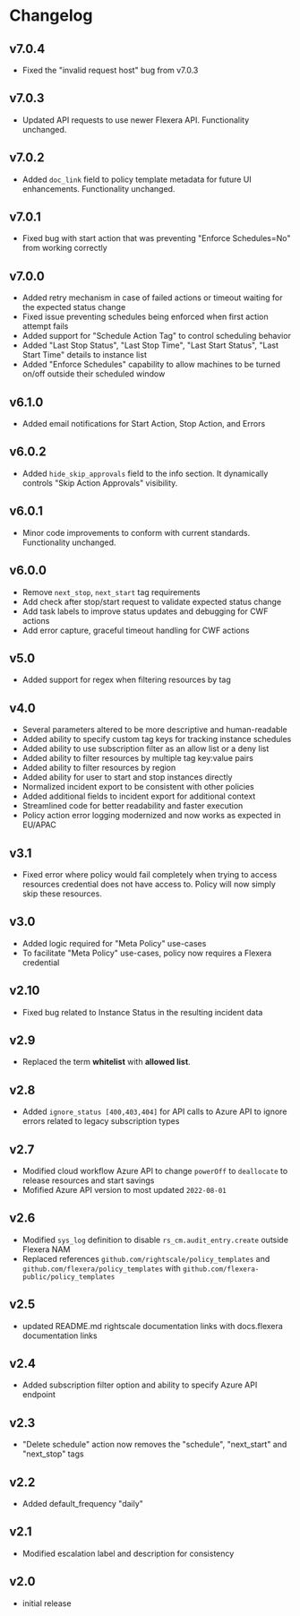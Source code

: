 # Changelog

## v7.0.4

- Fixed the "invalid request host" bug from v7.0.3

## v7.0.3

- Updated API requests to use newer Flexera API. Functionality unchanged.

## v7.0.2

- Added `doc_link` field to policy template metadata for future UI enhancements. Functionality unchanged.

## v7.0.1

- Fixed bug with start action that was preventing "Enforce Schedules=No" from working correctly

## v7.0.0

- Added retry mechanism in case of failed actions or timeout waiting for the expected status change
- Fixed issue preventing schedules being enforced when first action attempt fails
- Added support for "Schedule Action Tag" to control scheduling behavior
- Added "Last Stop Status", "Last Stop Time", "Last Start Status", "Last Start Time" details to instance list
- Added "Enforce Schedules" capability to allow machines to be turned on/off outside their scheduled window

## v6.1.0

- Added email notifications for Start Action, Stop Action, and Errors

## v6.0.2

- Added `hide_skip_approvals` field to the info section. It dynamically controls "Skip Action Approvals" visibility.

## v6.0.1

- Minor code improvements to conform with current standards. Functionality unchanged.

## v6.0.0

- Remove `next_stop`, `next_start` tag requirements
- Add check after stop/start request to validate expected status change
- Add task labels to improve status updates and debugging for CWF actions
- Add error capture, graceful timeout handling for CWF actions

## v5.0

- Added support for regex when filtering resources by tag

## v4.0

- Several parameters altered to be more descriptive and human-readable
- Added ability to specify custom tag keys for tracking instance schedules
- Added ability to use subscription filter as an allow list or a deny list
- Added ability to filter resources by multiple tag key:value pairs
- Added ability to filter resources by region
- Added ability for user to start and stop instances directly
- Normalized incident export to be consistent with other policies
- Added additional fields to incident export for additional context
- Streamlined code for better readability and faster execution
- Policy action error logging modernized and now works as expected in EU/APAC

## v3.1

- Fixed error where policy would fail completely when trying to access resources credential does not have access to. Policy will now simply skip these resources.

## v3.0

- Added logic required for "Meta Policy" use-cases
- To facilitate "Meta Policy" use-cases, policy now requires a Flexera credential

## v2.10

- Fixed bug related to Instance Status in the resulting incident data

## v2.9

- Replaced the term **whitelist** with **allowed list**.

## v2.8

- Added `ignore_status [400,403,404]` for API calls to Azure API to ignore errors related to legacy subscription types

## v2.7

- Modified cloud workflow Azure API to change `powerOff` to `deallocate` to release resources and start savings
- Mofified Azure API version to most updated `2022-08-01`

## v2.6

- Modified `sys_log` definition to disable `rs_cm.audit_entry.create` outside Flexera NAM
- Replaced references `github.com/rightscale/policy_templates` and `github.com/flexera/policy_templates` with `github.com/flexera-public/policy_templates`

## v2.5

- updated README.md rightscale documentation links with docs.flexera documentation links

## v2.4

- Added subscription filter option and ability to specify Azure API endpoint

## v2.3

- "Delete schedule" action now removes the "schedule", "next_start" and "next_stop" tags

## v2.2

- Added default_frequency "daily"

## v2.1

- Modified escalation label and description for consistency

## v2.0

- initial release

